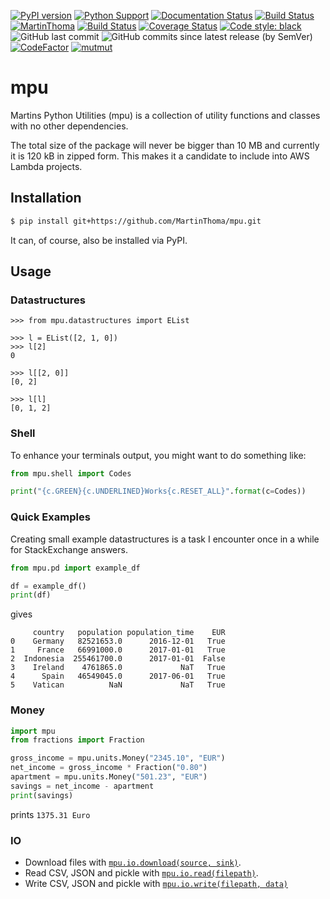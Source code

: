 [![PyPI version](https://badge.fury.io/py/mpu.svg)](https://badge.fury.io/py/mpu)
[![Python Support](https://img.shields.io/pypi/pyversions/mpu.svg)](https://pypi.org/project/mpu/)
[![Documentation Status](https://readthedocs.org/projects/mpu/badge/?version=latest)](http://mpu.readthedocs.io/en/latest/?badge=latest)
[![Build Status](https://travis-ci.org/MartinThoma/mpu.svg?branch=master)](https://travis-ci.org/MartinThoma/mpu)
[![MartinThoma](https://circleci.com/gh/MartinThoma/mpu.svg?style=shield)](https://app.circleci.com/pipelines/github/MartinThoma/mpu)
[![Build Status](https://dev.azure.com/martinthoma/mpu/_apis/build/status/MartinThoma.mpu?branchName=master)](https://dev.azure.com/martinthoma/mpu/_build/latest?definitionId=1&branchName=master)
[![Coverage Status](https://coveralls.io/repos/github/MartinThoma/mpu/badge.svg?branch=master)](https://coveralls.io/github/MartinThoma/mpu?branch=master)
[![Code style: black](https://img.shields.io/badge/code%20style-black-000000.svg)](https://github.com/psf/black)
![GitHub last commit](https://img.shields.io/github/last-commit/MartinThoma/mpu)
![GitHub commits since latest release (by SemVer)](https://img.shields.io/github/commits-since/MartinThoma/mpu/0.23.1)
[![CodeFactor](https://www.codefactor.io/repository/github/martinthoma/mpu/badge/master)](https://www.codefactor.io/repository/github/martinthoma/mpu/overview/master)
[![mutmut](https://pypi.org/project/mutmut/)](https://img.shields.io/badge/mutmut-1417%2F1813-lightgrey)

# mpu
Martins Python Utilities (mpu) is a collection of utility functions and classes
with no other dependencies.

The total size of the package will never be bigger than 10 MB and currently it
is 120 kB in zipped form. This makes it a candidate to include into AWS Lambda
projects.


## Installation

```bash
$ pip install git+https://github.com/MartinThoma/mpu.git
```

It can, of course, also be installed via PyPI.


## Usage

### Datastructures

```python-repl
>>> from mpu.datastructures import EList

>>> l = EList([2, 1, 0])
>>> l[2]
0

>>> l[[2, 0]]
[0, 2]

>>> l[l]
[0, 1, 2]
```

### Shell

To enhance your terminals output, you might want to do something like:

```python
from mpu.shell import Codes

print("{c.GREEN}{c.UNDERLINED}Works{c.RESET_ALL}".format(c=Codes))
```


### Quick Examples

Creating small example datastructures is a task I encounter once in a while
for StackExchange answers.

```python
from mpu.pd import example_df

df = example_df()
print(df)
```

gives

```
     country   population population_time    EUR
0    Germany   82521653.0      2016-12-01   True
1     France   66991000.0      2017-01-01   True
2  Indonesia  255461700.0      2017-01-01  False
3    Ireland    4761865.0             NaT   True
4      Spain   46549045.0      2017-06-01   True
5    Vatican          NaN             NaT   True
```


### Money

```python
import mpu
from fractions import Fraction

gross_income = mpu.units.Money("2345.10", "EUR")
net_income = gross_income * Fraction("0.80")
apartment = mpu.units.Money("501.23", "EUR")
savings = net_income - apartment
print(savings)
```

prints `1375.31 Euro`


### IO

* Download files with [`mpu.io.download(source, sink)`](https://mpu.readthedocs.io/en/latest/io.html#mpu.io.download).
* Read CSV, JSON and pickle with [`mpu.io.read(filepath)`](https://mpu.readthedocs.io/en/latest/io.html#mpu.io.write).
* Write CSV, JSON and pickle with [`mpu.io.write(filepath, data)`](https://mpu.readthedocs.io/en/latest/io.html#mpu.io.read)
